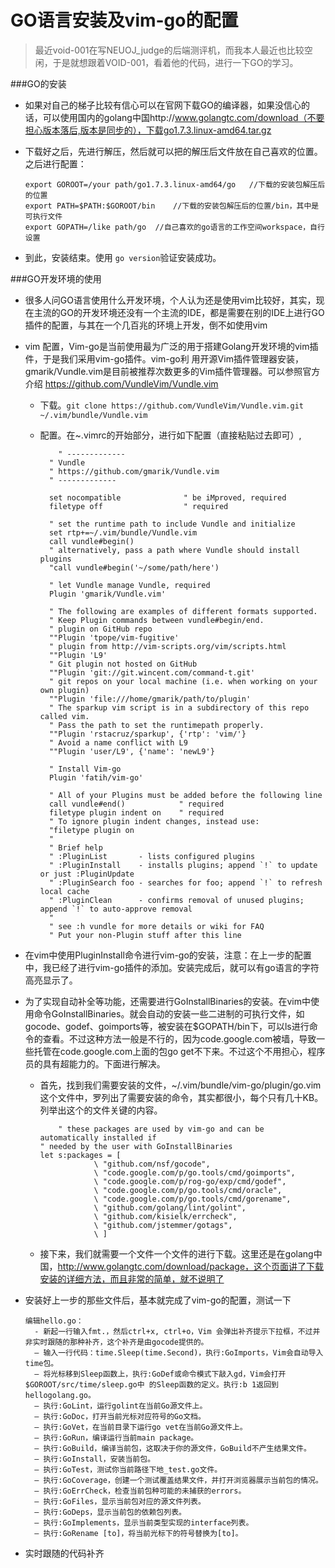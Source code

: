 # GO语言安装及vim-go的配置  
> 最近void-001在写NEUOJ_judge的后端测评机，而我本人最近也比较空闲，于是就想跟着VOID-001，看着他的代码，进行一下GO的学习。  

###GO的安装  
* 如果对自己的梯子比较有信心可以在官网下载GO的编译器，如果没信心的话，可以使用国内的golang中国http://www.golangtc.com/download（不要担心版本落后,版本是同步的），下载go1.7.3.linux-amd64.tar.gz  
* 下载好之后，先进行解压，然后就可以把的解压后文件放在自己喜欢的位置。之后进行配置：  
  
  ```  
  export GOROOT=/your path/go1.7.3.linux-amd64/go   //下载的安装包解压后的位置
  export PATH=$PATH:$GOROOT/bin    //下载的安装包解压后的位置/bin，其中是可执行文件
  export GOPATH=/like path/go  //自己喜欢的go语言的工作空间workspace，自行设置
  ```
* 到此，安装结束。使用 `go version`验证安装成功。

###GO开发环境的使用
* 很多人问GO语言使用什么开发环境，个人认为还是使用vim比较好，其实，现在主流的GO的开发环境还没有一个主流的IDE，都是需要在别的IDE上进行GO插件的配置，与其在一个几百兆的环境上开发，倒不如使用vim  
* vim 配置，Vim-go是当前使用最为广泛的用于搭建Golang开发环境的vim插件，于是我们采用vim-go插件。vim-go利 用开源Vim插件管理器安装，gmarik/Vundle.vim是目前被推荐次数更多的Vim插件管理器。可以参照官方介绍 https://github.com/VundleVim/Vundle.vim 
  * 下载。`git clone https://github.com/VundleVim/Vundle.vim.git ~/.vim/bundle/Vundle.vim`
  * 配置。在~.vimrc的开始部分，进行如下配置（直接粘贴过去即可）,
  
    ```
        " -------------  
      " Vundle  
      " https://github.com/gmarik/Vundle.vim  
      " -------------  

      set nocompatible              " be iMproved, required  
      filetype off                  " required  

      " set the runtime path to include Vundle and initialize  
      set rtp+=~/.vim/bundle/Vundle.vim  
      call vundle#begin()  
      " alternatively, pass a path where Vundle should install plugins  
      "call vundle#begin('~/some/path/here')  

      " let Vundle manage Vundle, required  
      Plugin 'gmarik/Vundle.vim'  

      " The following are examples of different formats supported.  
      " Keep Plugin commands between vundle#begin/end.  
      " plugin on GitHub repo  
      ""Plugin 'tpope/vim-fugitive'  
      " plugin from http://vim-scripts.org/vim/scripts.html  
      ""Plugin 'L9'  
      " Git plugin not hosted on GitHub  
      ""Plugin 'git://git.wincent.com/command-t.git'  
      " git repos on your local machine (i.e. when working on your own plugin)  
      ""Plugin 'file:///home/gmarik/path/to/plugin'  
      " The sparkup vim script is in a subdirectory of this repo called vim.  
      " Pass the path to set the runtimepath properly.  
      ""Plugin 'rstacruz/sparkup', {'rtp': 'vim/'}  
      " Avoid a name conflict with L9  
      ""Plugin 'user/L9', {'name': 'newL9'}  

      " Install Vim-go  
      Plugin 'fatih/vim-go'  

      " All of your Plugins must be added before the following line  
      call vundle#end()            " required  
      filetype plugin indent on    " required  
      " To ignore plugin indent changes, instead use:  
      "filetype plugin on  
      "  
      " Brief help  
      " :PluginList       - lists configured plugins  
      " :PluginInstall    - installs plugins; append `!` to update or just :PluginUpdate  
      " :PluginSearch foo - searches for foo; append `!` to refresh local cache  
      " :PluginClean      - confirms removal of unused plugins; append `!` to auto-approve removal  
      "  
      " see :h vundle for more details or wiki for FAQ  
      " Put your non-Plugin stuff after this line  
    ```
* 在vim中使用PluginInstall命令进行vim-go的安装，注意：在上一步的配置中，我已经了进行vim-go插件的添加。安装完成后，就可以有go语言的字符高亮显示了。
* 为了实现自动补全等功能，还需要进行GoInstallBinaries的安装。在vim中使用命令GoInstallBinaries。就会自动的安装一些二进制的可执行文件，如gocode、godef、goimports等，被安装在$GOPATH/bin下，可以ls进行命令的查看。不过这种方法一般是不行的，因为code.google.com被墙，导致一些托管在code.google.com上面的包go get不下来。不过这个不用担心，程序员的具有超能力的。下面进行解决。
  * 首先，找到我们需要安装的文件，~/.vim/bundle/vim-go/plugin/go.vim这个文件中，罗列出了需要安装的命令，其实都很小，每个只有几十KB。列举出这个的文件关键的内容。
  
    ```
        " these packages are used by vim-go and can be automatically installed if  
    " needed by the user with GoInstallBinaries  
    let s:packages = [  
                \ "github.com/nsf/gocode",   
                \ "code.google.com/p/go.tools/cmd/goimports",   
                \ "code.google.com/p/rog-go/exp/cmd/godef",   
                \ "code.google.com/p/go.tools/cmd/oracle",   
                \ "code.google.com/p/go.tools/cmd/gorename",  
                \ "github.com/golang/lint/golint",   
                \ "github.com/kisielk/errcheck",  
                \ "github.com/jstemmer/gotags",  
                \ ]  
    ```
  * 接下来，我们就需要一个文件一个文件的进行下载。这里还是在golang中国，http://www.golangtc.com/download/package，这个页面讲了下载安装的详细方法，而且非常的简单，就不说明了
* 安装好上一步的那些文件后，基本就完成了vim-go的配置，测试一下
  
  ```
  编辑hello.go：
    - 新起一行输入fmt.，然后ctrl+x, ctrl+o，Vim 会弹出补齐提示下拉框，不过并非实时跟随的那种补齐，这个补齐是由gocode提供的。
    – 输入一行代码：time.Sleep(time.Second)，执行:GoImports，Vim会自动导入time包。
    – 将光标移到Sleep函数上，执行:GoDef或命令模式下敲入gd，Vim会打开$GOROOT/src/time/sleep.go中 的Sleep函数的定义。执行:b 1返回到hellogolang.go。
    – 执行:GoLint，运行golint在当前Go源文件上。
    – 执行:GoDoc，打开当前光标对应符号的Go文档。
    – 执行:GoVet，在当前目录下运行go vet在当前Go源文件上。
    – 执行:GoRun，编译运行当前main package。
    – 执行:GoBuild，编译当前包，这取决于你的源文件，GoBuild不产生结果文件。
    – 执行:GoInstall，安装当前包。
    – 执行:GoTest，测试你当前路径下地_test.go文件。
    – 执行:GoCoverage，创建一个测试覆盖结果文件，并打开浏览器展示当前包的情况。
    – 执行:GoErrCheck，检查当前包种可能的未捕获的errors。
    – 执行:GoFiles，显示当前包对应的源文件列表。
    – 执行:GoDeps，显示当前包的依赖包列表。
    – 执行:GoImplements，显示当前类型实现的interface列表。
    – 执行:GoRename [to]，将当前光标下的符号替换为[to]。
  ```
* 实时跟随的代码补齐
